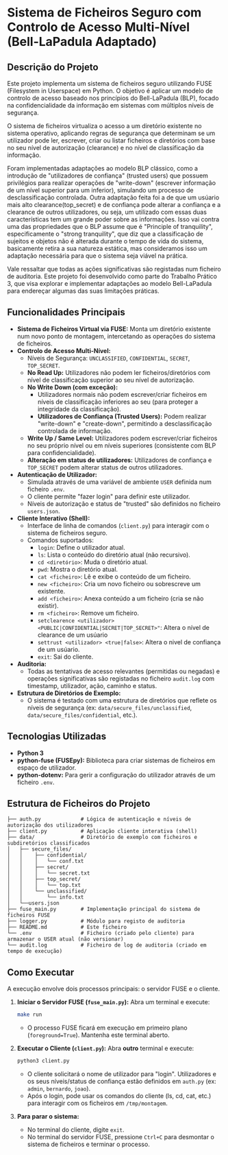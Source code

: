 # Sistema de Ficheiros Seguro com Controlo de Acesso Multi-Nível (Bell-LaPadula Adaptado)

## Descrição do Projeto

Este projeto implementa um sistema de ficheiros seguro utilizando FUSE (Filesystem in Userspace) em Python. O objetivo é aplicar um modelo de controlo de acesso baseado nos princípios do Bell-LaPadula (BLP), focado na confidencialidade da informação em sistemas com múltiplos níveis de segurança.

O sistema de ficheiros virtualiza o acesso a um diretório existente no sistema operativo, aplicando regras de segurança que determinam se um utilizador pode ler, escrever, criar ou listar ficheiros e diretórios com base no seu nível de autorização (clearance) e no nível de classificação da informação.

Foram implementadas adaptações ao modelo BLP clássico, como a introdução de "utilizadores de confiança" (trusted users) que possuem privilégios para realizar operações de "write-down" (escrever informação de um nível superior para um inferior), simulando um processo de desclassificação controlada. Outra adaptação feita foi a de que um usúario mais alto clearance(top_secret) e de confiança pode alterar a confiança e a clearance de outros utilizadores, ou seja, um utilizado com essas duas características tem um grande poder sobre as informações. Isso vai contra uma das propriedades que o BLP assume que é "Principle of tranquility", especificamente o "strong tranquility", que diz que a classificação de sujeitos e objetos não é alterada durante o tempo de vida do sistema, basicamente retira a sua natureza estática, mas consideramos isso um adaptação necessária para que o sistema seja viável na prática.

Vale ressaltar que todas as ações significativas são registadas num ficheiro de auditoria. Este projeto foi desenvolvido como parte do Trabalho Prático 3, que visa explorar e implementar adaptações ao modelo Bell-LaPadula para endereçar algumas das suas limitações práticas.

## Funcionalidades Principais

* **Sistema de Ficheiros Virtual via FUSE:** Monta um diretório existente num novo ponto de montagem, intercetando as operações do sistema de ficheiros.
* **Controlo de Acesso Multi-Nível:**
    * Níveis de Segurança: `UNCLASSIFIED`, `CONFIDENTIAL`, `SECRET`, `TOP_SECRET`.
    * **No Read Up:** Utilizadores não podem ler ficheiros/diretórios com nível de classificação superior ao seu nível de autorização.
    * **No Write Down (com exceção):**
        * Utilizadores normais não podem escrever/criar ficheiros em níveis de classificação inferiores ao seu (para proteger a integridade da classificação).
        * **Utilizadores de Confiança (Trusted Users):** Podem realizar "write-down" e "create-down", permitindo a desclassificação controlada de informação.
    * **Write Up / Same Level:** Utilizadores podem escrever/criar ficheiros no seu próprio nível ou em níveis superiores (consistente com BLP para confidencialidade).
    * **Alteração em status de utilizadores:** Utilizadores de confiança e `TOP_SECRET` podem alterar status de outros utilizadores.
* **Autenticação de Utilizador:**
    * Simulada através de uma variável de ambiente `USER` definida num ficheiro `.env`.
    * O cliente permite "fazer login" para definir este utilizador.
    * Níveis de autorização e status de "trusted" são definidos no ficheiro `users.json`.
* **Cliente Interativo (Shell):**
    * Interface de linha de comandos (`client.py`) para interagir com o sistema de ficheiros seguro.
    * Comandos suportados:
        * `login`: Define o utilizador atual.
        * `ls`: Lista o conteúdo do diretório atual (não recursivo).
        * `cd <diretório>`: Muda o diretório atual.
        * `pwd`: Mostra o diretório atual.
        * `cat <ficheiro>`: Lê e exibe o conteúdo de um ficheiro.
        * `new <ficheiro>`: Cria um novo ficheiro ou sobrescreve um existente.
        * `add <ficheiro>`: Anexa conteúdo a um ficheiro (cria se não existir).
        * `rm <ficheiro>`: Remove um ficheiro.
        * `setclearence <utilizador> <PUBLIC|CONFIDENTIAL|SECRET|TOP_SECRET>"`: Altera o nível de clearance de um usúario
        * `settrust <utilizador> <true|false>`: Altera o nivel de confiança de um usúario.
        * `exit`: Sai do cliente.
* **Auditoria:**
    * Todas as tentativas de acesso relevantes (permitidas ou negadas) e operações significativas são registadas no ficheiro `audit.log` com timestamp, utilizador, ação, caminho e status.
* **Estrutura de Diretórios de Exemplo:**
    * O sistema é testado com uma estrutura de diretórios que reflete os níveis de segurança (ex: `data/secure_files/unclassified`, `data/secure_files/confidential`, etc.).

## Tecnologias Utilizadas

* **Python 3**
* **python-fuse (FUSEpy):** Biblioteca para criar sistemas de ficheiros em espaço de utilizador.
* **python-dotenv:** Para gerir a configuração do utilizador através de um ficheiro `.env`.

## Estrutura de Ficheiros do Projeto
```
├── auth.py             # Lógica de autenticação e níveis de autorização dos utilizadores
├── client.py           # Aplicação cliente interativa (shell)
├── data/               # Diretório de exemplo com ficheiros e subdiretórios classificados
│   ├── secure_files/
│   │    ├── confidential/
│   │    │   └── conf.txt
│   │    ├── secret/
│   │    │   └── secret.txt
│   │    ├── top_secret/
│   │    │   └── top.txt
│   │    └── unclassified/
│   │        └── info.txt
│   └──users.json
├── fuse_main.py        # Implementação principal do sistema de ficheiros FUSE
├── logger.py           # Módulo para registo de auditoria
├── README.md           # Este ficheiro
└── .env                # Ficheiro (criado pelo cliente) para armazenar o USER atual (não versionar)
└── audit.log           # Ficheiro de log de auditoria (criado em tempo de execução)
```
## Como Executar

A execução envolve dois processos principais: o servidor FUSE e o cliente.

1.  **Iniciar o Servidor FUSE (`fuse_main.py`):**
    Abra um terminal e execute:
    ```bash
    make run
    ```
    * O processo FUSE ficará em execução em primeiro plano (`foreground=True`). Mantenha este terminal aberto.

2.  **Executar o Cliente (`client.py`):**
    Abra **outro** terminal e execute:
    ```bash
    python3 client.py
    ```
    * O cliente solicitará o nome de utilizador para "login". Utilizadores e os seus níveis/status de confiança estão definidos em `auth.py` (ex: `admin`, `bernardo`, `joao`).
    * Após o login, pode usar os comandos do cliente (ls, cd, cat, etc.) para interagir com os ficheiros em `/tmp/montagem`.

3.  **Para parar o sistema:**
    * No terminal do cliente, digite `exit`.
    * No terminal do servidor FUSE, pressione `Ctrl+C` para desmontar o sistema de ficheiros e terminar o processo.

